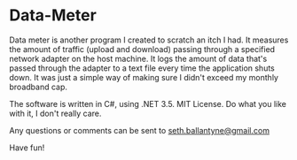 # Data-Meter

Data meter is another program I created to scratch an itch I had. It measures the amount of traffic (upload and download) passing through a specified network adapter on the host machine. It logs the amount of data that's passed through the adapter to a text file every time the application shuts down. It was just a simple way of making sure I didn't exceed my monthly broadband cap. 

The software is written in C#, using .NET 3.5. MIT License. Do what you like with it, I don't really care.

Any questions or comments can be sent to <seth.ballantyne@gmail.com>

Have fun!
